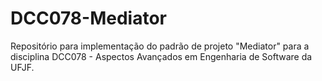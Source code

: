 # DCC078-Mediator
Repositório para implementação do padrão de projeto "Mediator" para a disciplina DCC078 - Aspectos Avançados em Engenharia de Software da UFJF.
